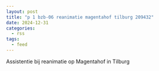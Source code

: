 ```yaml
---
layout: post
title: "p 1 bzb-06 reanimatie magentahof tilburg 209432"
date: 2024-12-31
categories: 
  - rss
tags: 
  - feed
---
```


Assistentie bij reanimatie op Magentahof in Tilburg
